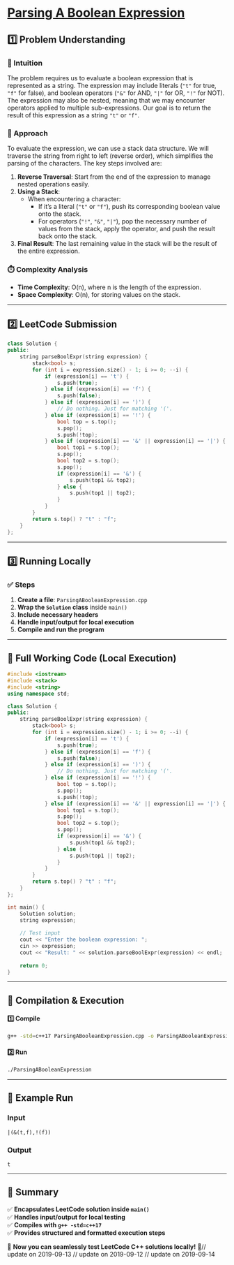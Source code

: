 # **[Parsing A Boolean Expression](https://leetcode.com/problems/parsing-a-boolean-expression/description/)**  

## **1️⃣ Problem Understanding**  
### **📌 Intuition**  
The problem requires us to evaluate a boolean expression that is represented as a string. The expression may include literals (`"t"` for true, `"f"` for false), and boolean operators (`"&"` for AND, `"|"` for OR, `"!"` for NOT). The expression may also be nested, meaning that we may encounter operators applied to multiple sub-expressions. Our goal is to return the result of this expression as a string `"t"` or `"f"`.

### **🚀 Approach**  
To evaluate the expression, we can use a stack data structure. We will traverse the string from right to left (reverse order), which simplifies the parsing of the characters. The key steps involved are:

1. **Reverse Traversal**: Start from the end of the expression to manage nested operations easily.
2. **Using a Stack**: 
   - When encountering a character:
     - If it’s a literal (`"t"` or `"f"`), push its corresponding boolean value onto the stack.
     - For operators (`"!"`, `"&"`, `"|"`), pop the necessary number of values from the stack, apply the operator, and push the result back onto the stack.
3. **Final Result**: The last remaining value in the stack will be the result of the entire expression.

### **⏱️ Complexity Analysis**  
- **Time Complexity**: O(n), where n is the length of the expression.
- **Space Complexity**: O(n), for storing values on the stack.

---  

## **2️⃣ LeetCode Submission**  
```cpp
class Solution {
public:
    string parseBoolExpr(string expression) {
        stack<bool> s;
        for (int i = expression.size() - 1; i >= 0; --i) {
            if (expression[i] == 't') {
                s.push(true);
            } else if (expression[i] == 'f') {
                s.push(false);
            } else if (expression[i] == ')') {
                // Do nothing. Just for matching '('.
            } else if (expression[i] == '!') {
                bool top = s.top();
                s.pop();
                s.push(!top);
            } else if (expression[i] == '&' || expression[i] == '|') {
                bool top1 = s.top();
                s.pop();
                bool top2 = s.top();
                s.pop();
                if (expression[i] == '&') {
                    s.push(top1 && top2);
                } else {
                    s.push(top1 || top2);
                }
            }
        }
        return s.top() ? "t" : "f";
    }
};  
```  

---  

## **3️⃣ Running Locally**  
### **✅ Steps**  
1. **Create a file**: `ParsingABooleanExpression.cpp`  
2. **Wrap the `Solution` class** inside `main()`  
3. **Include necessary headers**  
4. **Handle input/output for local execution**  
5. **Compile and run the program**  

---  

## **📝 Full Working Code (Local Execution)**  
```cpp
#include <iostream>
#include <stack>
#include <string>
using namespace std;

class Solution {
public:
    string parseBoolExpr(string expression) {
        stack<bool> s;
        for (int i = expression.size() - 1; i >= 0; --i) {
            if (expression[i] == 't') {
                s.push(true);
            } else if (expression[i] == 'f') {
                s.push(false);
            } else if (expression[i] == ')') {
                // Do nothing. Just for matching '('.
            } else if (expression[i] == '!') {
                bool top = s.top();
                s.pop();
                s.push(!top);
            } else if (expression[i] == '&' || expression[i] == '|') {
                bool top1 = s.top();
                s.pop();
                bool top2 = s.top();
                s.pop();
                if (expression[i] == '&') {
                    s.push(top1 && top2);
                } else {
                    s.push(top1 || top2);
                }
            }
        }
        return s.top() ? "t" : "f";
    }
};

int main() {
    Solution solution;
    string expression;
    
    // Test input
    cout << "Enter the boolean expression: ";
    cin >> expression;
    cout << "Result: " << solution.parseBoolExpr(expression) << endl;
    
    return 0;
}  
```  

---  

## **🔧 Compilation & Execution**  
#### **1️⃣ Compile**  
```bash
g++ -std=c++17 ParsingABooleanExpression.cpp -o ParsingABooleanExpression
```  

#### **2️⃣ Run**  
```bash
./ParsingABooleanExpression
```  

---  

## **🎯 Example Run**  
### **Input**  
```
|(&(t,f),!(f))
```  
### **Output**  
```
t
```  

---  

## **📌 Summary**  
✅ **Encapsulates LeetCode solution inside `main()`**  
✅ **Handles input/output for local testing**  
✅ **Compiles with `g++ -std=c++17`**  
✅ **Provides structured and formatted execution steps**  

🚀 **Now you can seamlessly test LeetCode C++ solutions locally!** 🚀// update on 2019-09-13
// update on 2019-09-12
// update on 2019-09-14
